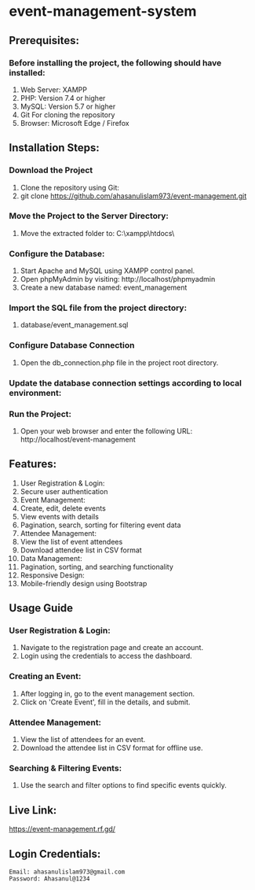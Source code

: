 # event-management-system

## Prerequisites:

### Before installing the project, the following should have installed:
1.	Web Server: XAMPP
2.	PHP: Version 7.4 or higher
3.	MySQL: Version 5.7 or higher
4.	Git For cloning the repository 
5.	Browser: Microsoft Edge / Firefox

## Installation Steps:
### Download the Project

1. Clone the repository using Git:
2. git clone https://github.com/ahasanulislam973/event-management.git

### Move the Project to the Server Directory:
1. Move the extracted folder to: C:\xampp\htdocs\

### Configure the Database:
1. Start Apache and MySQL using XAMPP control panel.
2. Open phpMyAdmin by visiting:
    http://localhost/phpmyadmin
3. Create a new database named: event_management

### Import the SQL file from the project directory:
1. database/event_management.sql

### Configure Database Connection
1. Open the db_connection.php file in the project root directory.

### Update the database connection settings according to local environment:

### Run the Project:
1. Open your web browser and enter the following URL:
    http://localhost/event-management

## Features:
1. User Registration & Login:
2. Secure user authentication
3. Event Management:
4. Create, edit, delete events
5. View events with details
6. Pagination, search, sorting for filtering event data
7. Attendee Management:
8. View the list of event attendees
9. Download attendee list in CSV format
10. Data Management:
11. Pagination, sorting, and searching functionality
12. Responsive Design:
13. Mobile-friendly design using Bootstrap


## Usage Guide
### User Registration & Login:
1. Navigate to the registration page and create an account.
2. Login using the credentials to access the dashboard.

### Creating an Event:
1. After logging in, go to the event management section.
2. Click on 'Create Event', fill in the details, and submit.

### Attendee Management:
1. View the list of attendees for an event.
2. Download the attendee list in CSV format for offline use.

### Searching & Filtering Events:
1. Use the search and filter options to find specific events quickly.

## Live Link:
   https://event-management.rf.gd/

## Login Credentials:
    Email: ahasanulislam973@gmail.com
    Password: Ahasanul@1234






